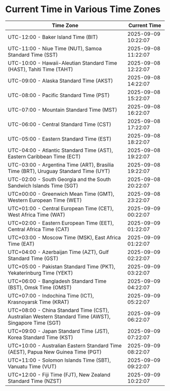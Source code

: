 # Current Time in Various Time Zones

| Time Zone | Current Time |
|-----------|--------------|
| UTC-12:00 - Baker Island Time (BIT) | 2025-09-09 10:22:07 |
| UTC-11:00 - Niue Time (NUT), Samoa Standard Time (SST) | 2025-09-08 11:22:07 |
| UTC-10:00 - Hawaii-Aleutian Standard Time (HAST), Tahiti Time (TAHT) | 2025-09-08 12:22:07 |
| UTC-09:00 - Alaska Standard Time (AKST) | 2025-09-08 14:22:07 |
| UTC-08:00 - Pacific Standard Time (PST) | 2025-09-08 15:22:07 |
| UTC-07:00 - Mountain Standard Time (MST) | 2025-09-08 16:22:07 |
| UTC-06:00 - Central Standard Time (CST) | 2025-09-08 17:22:07 |
| UTC-05:00 - Eastern Standard Time (EST) | 2025-09-08 18:22:07 |
| UTC-04:00 - Atlantic Standard Time (AST), Eastern Caribbean Time (ECT) | 2025-09-08 19:22:07 |
| UTC-03:00 - Argentina Time (ART), Brasília Time (BRT), Uruguay Standard Time (UYT) | 2025-09-08 19:22:07 |
| UTC-02:00 - South Georgia and the South Sandwich Islands Time (SGT) | 2025-09-08 20:22:07 |
| UTC±00:00 - Greenwich Mean Time (GMT), Western European Time (WET) | 2025-09-08 23:22:07 |
| UTC+01:00 - Central European Time (CET), West Africa Time (WAT) | 2025-09-09 00:22:07 |
| UTC+02:00 - Eastern European Time (EET), Central Africa Time (CAT) | 2025-09-09 01:22:07 |
| UTC+03:00 - Moscow Time (MSK), East Africa Time (EAT) | 2025-09-09 01:22:07 |
| UTC+04:00 - Azerbaijan Time (AZT), Gulf Standard Time (GST) | 2025-09-09 02:22:07 |
| UTC+05:00 - Pakistan Standard Time (PKT), Yekaterinburg Time (YEKT) | 2025-09-09 03:22:07 |
| UTC+06:00 - Bangladesh Standard Time (BST), Omsk Time (OMST) | 2025-09-09 04:22:07 |
| UTC+07:00 - Indochina Time (ICT), Krasnoyarsk Time (KRAT) | 2025-09-09 05:22:07 |
| UTC+08:00 - China Standard Time (CST), Australian Western Standard Time (AWST), Singapore Time (SGT) | 2025-09-09 06:22:07 |
| UTC+09:00 - Japan Standard Time (JST), Korea Standard Time (KST) | 2025-09-09 07:22:07 |
| UTC+10:00 - Australian Eastern Standard Time (AEST), Papua New Guinea Time (PGT) | 2025-09-09 08:22:07 |
| UTC+11:00 - Solomon Islands Time (SBT), Vanuatu Time (VUT) | 2025-09-09 09:22:07 |
| UTC+12:00 - Fiji Time (FJT), New Zealand Standard Time (NZST) | 2025-09-09 10:22:07 |
